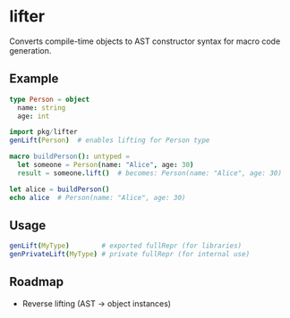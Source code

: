 # lifter
Converts compile-time objects to AST constructor syntax for macro code generation.

## Example

```nim
type Person = object
  name: string
  age: int

import pkg/lifter
genLift(Person)  # enables lifting for Person type

macro buildPerson(): untyped =
  let someone = Person(name: "Alice", age: 30)
  result = someone.lift()  # becomes: Person(name: "Alice", age: 30)

let alice = buildPerson()
echo alice  # Person(name: "Alice", age: 30)
```

## Usage

```nim
genLift(MyType)        # exported fullRepr (for libraries)
genPrivateLift(MyType) # private fullRepr (for internal use)
```

## Roadmap

- Reverse lifting (AST → object instances)